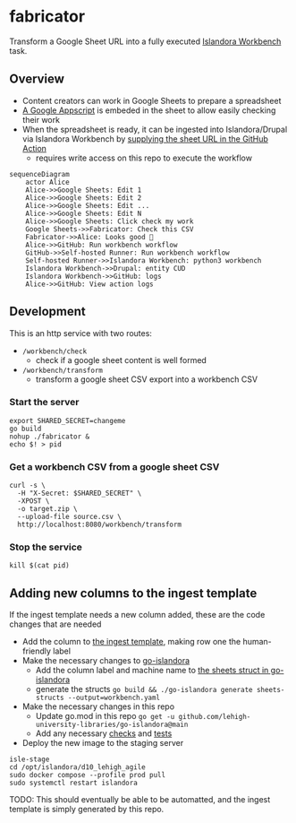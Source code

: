 # fabricator

Transform a Google Sheet URL into a fully executed [Islandora Workbench](https://mjordan.github.io/islandora_workbench_docs/) task.

## Overview

- Content creators can work in Google Sheets to prepare a spreadsheet
- [A Google Appscript](./google/appsscript) is embeded in the sheet to allow easily checking their work
- When the spreadsheet is ready, it can be ingested into Islandora/Drupal via Islandora Workbench by [supplying the sheet URL in the GitHub Action](../.././actions/workflows/run.yml)
  - requires write access on this repo to execute the workflow

```mermaid
sequenceDiagram
    actor Alice
    Alice->>Google Sheets: Edit 1
    Alice->>Google Sheets: Edit 2
    Alice->>Google Sheets: Edit ...
    Alice->>Google Sheets: Edit N
    Alice->>Google Sheets: Click check my work
    Google Sheets->>Fabricator: Check this CSV
    Fabricator->>Alice: Looks good 🚀
    Alice->>GitHub: Run workbench workflow
    GitHub->>Self-hosted Runner: Run workbench workflow
    Self-hosted Runner->>Islandora Workbench: python3 workbench
    Islandora Workbench->>Drupal: entity CUD
    Islandora Workbench->>GitHub: logs
    Alice->>GitHub: View action logs
```

## Development

This is an http service with two routes:

- `/workbench/check`
  - check if a google sheet content is well formed
- `/workbench/transform`
  - transform a google sheet CSV export into a workbench CSV

### Start the server

```
export SHARED_SECRET=changeme
go build
nohup ./fabricator &
echo $! > pid
```

### Get a workbench CSV from a google sheet CSV

```
curl -s \
  -H "X-Secret: $SHARED_SECRET" \
  -XPOST \
  -o target.zip \
  --upload-file source.csv \
  http://localhost:8080/workbench/transform
```

### Stop the service

```
kill $(cat pid)
```

## Adding new columns to the ingest template

If the ingest template needs a new column added, these are the code changes that are needed

- Add the column to [the ingest template](https://docs.google.com/spreadsheets/d/1iB7GsnfvhQO_c6TzJb7qwCnItqju0PMC8mNWepYqsnU/edit#gid=0), making row one the human-friendly label
- Make the necessary changes to [go-islandora](https://github.com/lehigh-university-libraries/go-islandora)
  - Add the column label and machine name to [the sheets struct in go-islandora](https://github.com/lehigh-university-libraries/go-islandora/blob/965bd728379bf2a9aa0ddb1fb46ec05fda636d87/cmd/sheetsStructs.go#L61)
  - generate the structs `go build && ./go-islandora generate sheets-structs --output=workbench.yaml`
- Make the necessary changes in this repo
  - Update go.mod in this repo `go get -u github.com/lehigh-university-libraries/go-islandora@main`
  - Add any necessary [checks](./internal/handlers/check.go) and [tests](./internal/handlers/check_test.go)
- Deploy the new image to the staging server
```
isle-stage
cd /opt/islandora/d10_lehigh_agile
sudo docker compose --profile prod pull
sudo systemctl restart islandora
```

TODO: This should eventually be able to be automatted, and the ingest template is simply generated by this repo.
